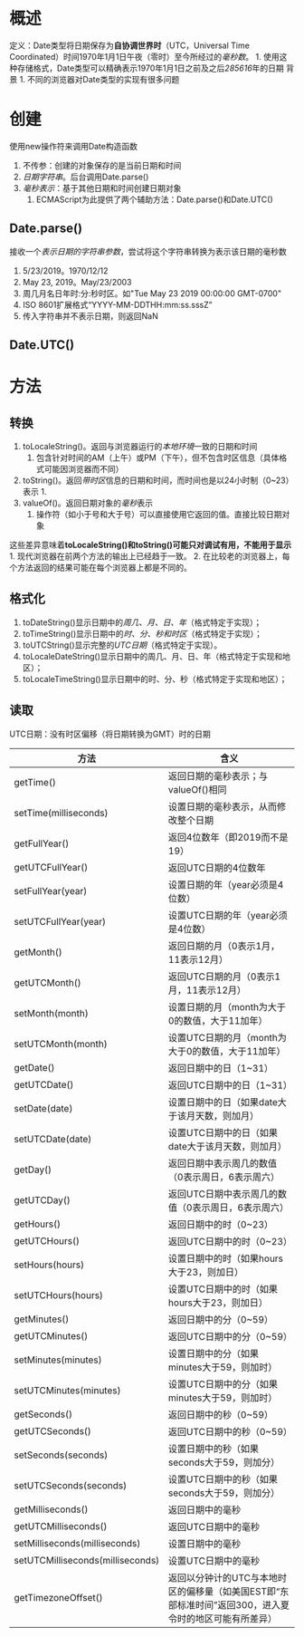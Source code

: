 # 概述
定义：Date类型将日期保存为**自协调世界时**（UTC，Universal Time Coordinated）时间1970年1月1日午夜（零时）至今所经过的*毫秒数*。
	1. 使用这种存储格式，Date类型可以精确表示1970年1月1日之前及之后*285616*年的日期
背景
	1. 不同的浏览器对Date类型的实现有很多问题
# 创建
使用new操作符来调用Date构造函数
1. 不传参：创建的对象保存的是当前日期和时间
2. *日期字符串*。后台调用Date.parse()
3. *毫秒表示*：基于其他日期和时间创建日期对象
	1. ECMAScript为此提供了两个辅助方法：Date.parse()和Date.UTC()
## Date.parse()
接收一个*表示日期的字符串参数*，尝试将这个字符串转换为表示该日期的毫秒数
1. 5/23/2019。1970/12/12
2. May 23, 2019。May/23/2003
3. 周几月名日年时:分:秒时区。如"Tue May 23 2019 00:00:00 GMT-0700"
4. ISO 8601扩展格式“YYYY-MM-DDTHH:mm:ss.sssZ”
5. 传入字符串并不表示日期，则返回NaN
## Date.UTC()
# 方法
## 转换
1. toLocaleString()。返回与浏览器运行的*本地环境*一致的日期和时间
	1. 包含针对时间的AM（上午）或PM（下午），但不包含时区信息（具体格式可能因浏览器而不同）
2. toString()。返回*带时区*信息的日期和时间，而时间也是以24小时制（0~23）表示
	1. 
3. valueOf()。返回日期对象的*毫秒*表示
	1. 操作符（如小于号和大于号）可以直接使用它返回的值。直接比较日期对象

这些差异意味着**toLocaleString()和toString()可能只对调试有用，不能用于显示** 
	1. 现代浏览器在前两个方法的输出上已经趋于一致。
	2. 在比较老的浏览器上，每个方法返回的结果可能在每个浏览器上都是不同的。
## 格式化
1. toDateString()显示日期中的*周几、月、日、年*（格式特定于实现）；
2. toTimeString()显示日期中的*时、分、秒和时区*（格式特定于实现）；
3. toUTCString()显示完整的*UTC日期*（格式特定于实现）。
4. toLocaleDateString()显示日期中的周几、月、日、年（格式特定于实现和地区）；
5. toLocaleTimeString()显示日期中的时、分、秒（格式特定于实现和地区）；

## 读取
UTC日期：没有时区偏移（将日期转换为GMT）时的日期

| 方法                             | 含义                                                                                                  |
| -------------------------------- | ----------------------------------------------------------------------------------------------------- |
| getTime()                        | 返回日期的毫秒表示；与valueOf()相同                                                                   |
| setTime(milliseconds)            | 设置日期的毫秒表示，从而修改整个日期                                                                  |
| getFullYear()                    | 返回4位数年（即2019而不是19）                                                                         |
| getUTCFullYear()                 | 返回UTC日期的4位数年                                                                                  |
| setFullYear(year)                | 设置日期的年（year必须是4位数）                                                                       |
| setUTCFullYear(year)             | 设置UTC日期的年（year必须是4位数）                                                                    |
| getMonth()                       | 返回日期的月（0表示1月，11表示12月）                                                                  |
| getUTCMonth()                    | 返回UTC日期的月（0表示1月，11表示12月）                                                               |
| setMonth(month)                  | 设置日期的月（month为大于0的数值，大于11加年）                                                        |
| setUTCMonth(month)               | 设置UTC日期的月（month为大于0的数值，大于11加年）                                                     |
| getDate()                        | 返回日期中的日（1~31）                                                                                |
| getUTCDate()                     | 返回UTC日期中的日（1~31）                                                                             |
| setDate(date)                    | 设置日期中的日（如果date大于该月天数，则加月）                                                        |
| setUTCDate(date)                 | 设置UTC日期中的日（如果date大于该月天数，则加月）                                                     |
| getDay()                         | 返回日期中表示周几的数值（0表示周日，6表示周六）                                                      |
| getUTCDay()                      | 返回UTC日期中表示周几的数值（0表示周日，6表示周六）                                                   |
| getHours()                       | 返回日期中的时（0~23）                                                                                |
| getUTCHours()                    | 返回UTC日期中的时（0~23）                                                                             |
| setHours(hours)                  | 设置日期中的时（如果hours大于23，则加日）                                                             |
| setUTCHours(hours)               | 设置UTC日期中的时（如果hours大于23，则加日）                                                          |
| getMinutes()                     | 返回日期中的分（0~59）                                                                                |
| getUTCMinutes()                  | 返回UTC日期中的分（0~59）                                                                             |
| setMinutes(minutes)              | 设置日期中的分（如果minutes大于59，则加时）                                                           |
| setUTCMinutes(minutes)           | 设置UTC日期中的分（如果minutes大于59，则加时）                                                        |
| getSeconds()                     | 返回日期中的秒（0~59）                                                                                |
| getUTCSeconds()                  | 返回UTC日期中的秒（0~59）                                                                             |
| setSeconds(seconds)              | 设置日期中的秒（如果seconds大于59，则加分）                                                           |
| setUTCSeconds(seconds)           | 设置UTC日期中的秒（如果seconds大于59，则加分）                                                        |
| getMilliseconds()                | 返回日期中的毫秒                                                                                      |
| getUTCMilliseconds()             | 返回UTC日期中的毫秒                                                                                   |
| setMilliseconds(milliseconds)    | 设置日期中的毫秒                                                                                      |
| setUTCMilliseconds(milliseconds) | 设置UTC日期中的毫秒                                                                                   |
| getTimezoneOffset()              | 返回以分钟计的UTC与本地时区的偏移量（如美国EST即“东部标准时间”返回300，进入夏令时的地区可能有所差异） |
